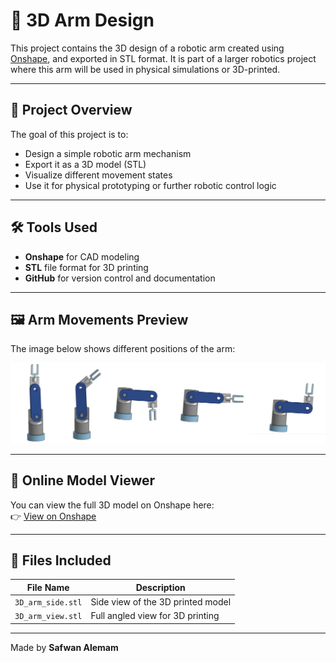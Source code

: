 
# 🤖 3D Arm Design

This project contains the 3D design of a robotic arm created using [Onshape](https://www.onshape.com/), and exported in STL format. It is part of a larger robotics project where this arm will be used in physical simulations or 3D-printed.

---

## 📌 Project Overview

The goal of this project is to:

- Design a simple robotic arm mechanism  
- Export it as a 3D model (STL)  
- Visualize different movement states  
- Use it for physical prototyping or further robotic control logic

---

## 🛠️ Tools Used

- **Onshape** for CAD modeling  
- **STL** file format for 3D printing  
- **GitHub** for version control and documentation

---

## 🖼️ Arm Movements Preview

The image below shows different positions of the arm:

![Arm Image](./arm_Image.png)

---

## 🔗 Online Model Viewer

You can view the full 3D model on Onshape here:  
👉 [View on Onshape](https://cad.onshape.com/documents/557e877ff8b8c1f62fef63de/w/21eb2097e4f5241078ee5d10/e/75772f346cd864900e04646c?renderMode=0&uiState=686580dc8eac5763cf9181c9)

---

## 📁 Files Included

| File Name         | Description                         |
|------------------|-------------------------------------|
| `3D_arm_side.stl` | Side view of the 3D printed model   |
| `3D_arm_view.stl` | Full angled view for 3D printing    |

---

Made by **Safwan Alemam**
